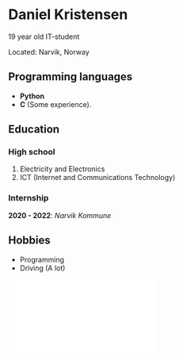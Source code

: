 # Daniel Kristensen

19 year old IT-student

Located: Narvik, Norway

## Programming languages

- **Python**<br>
- **C** (Some experience).

## Education

### High school

1. Electricity and Electronics
2. ICT (Internet and Communications Technology)<br>

### Internship
**2020 - 2022**: *Narvik Kommune*

## Hobbies

- Programming
- Driving (A lot)

![Tux, the Linux mascot](/assets/images/tux.img)
